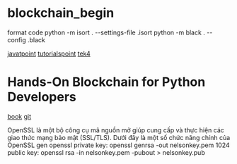 # blockchain_begin

format code
	python -m isort . --settings-file .isort
	python -m black . --config .black

[javatpoint](https://www.javatpoint.com/building-a-blockchain-using-python)
[tutorialspoint](https://www.tutorialspoint.com/python_blockchain/index.htm)
[tek4](https://tek4.vn/khoa-hoc/lap-trinh-python-can-ban/final-project-3-xay-dung-blockchain-co-ban-voi-python)

# Hands-On Blockchain for Python Developers
[book](https://www.packtpub.com/product/hands-on-blockchain-for-python-developers/9781788627856)
[git](https://github.com/PacktPublishing/Hands-On-Blockchain-for-Python-Developers)

OpenSSL là một bộ công cụ mã nguồn mở giúp cung cấp và thực hiện các giao thức mạng bảo mật (SSL/TLS). Dưới đây là một số chức năng chính của OpenSSL
gen openssl
private key: openssl genrsa -out nelsonkey.pem 1024
public key: openssl rsa -in nelsonkey.pem -pubout > nelsonkey.pub
